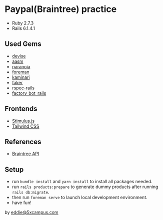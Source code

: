 # Paypal(Braintree) practice

- Ruby 2.7.3
- Rails 6.1.4.1

## Used Gems

- [devise](https://rubygems.org/gems/devise)
- [aasm](https://rubygems.org/gems/aasm)
- [paranoia](https://rubygems.org/gems/paranoia)
- [foreman](https://rubygems.org/gems/foreman)
- [kaminari](https://rubygems.org/gems/kaminari)
- [faker](https://rubygems.org/gems/faker)
- [rspec-rails](https://rubygems.org/gems/rspec-rails)
- [factory_bot_rails](https://rubygems.org/gems/factory_bot_rails)

## Frontends

- [Stimulus.js](https://stimulus.hotwired.dev/)
- [Tailwind CSS](https://tailwindcss.com/)

## References

- [Braintree API](https://developer.paypal.com/braintree/docs)

## Setup

- run `bundle install` and `yarn install` to install all packages needed.
- run `rails products:prepare` to generate dummy products after running `rails db:migrate`.
- then run `foreman serve` to launch local development environment.
- have fun!

by eddie@5xcampus.com
